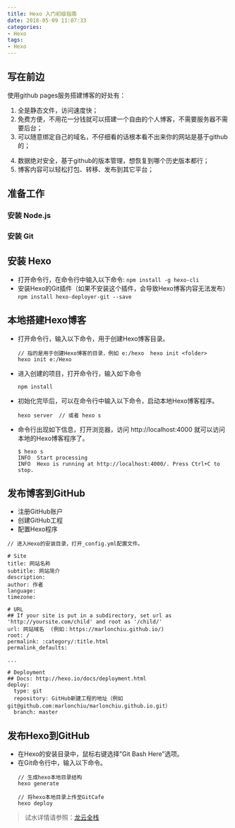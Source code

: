 ```yaml
---
title: Hexo 入门初级指南
date: 2018-05-09 11:07:33
categories: 
- Hexo
tags: 
- Hexo
---
```


## 写在前边
使用github pages服务搭建博客的好处有：

1. 全是静态文件，访问速度快；
2. 免费方便，不用花一分钱就可以搭建一个自由的个人博客，不需要服务器不需要后台；
3. 可以随意绑定自己的域名，不仔细看的话根本看不出来你的网站是基于github的；

<!--more-->

4. 数据绝对安全，基于github的版本管理，想恢复到哪个历史版本都行；
5. 博客内容可以轻松打包、转移、发布到其它平台；

## 准备工作
### 安装 Node.js

### 安装 Git

## 安装 Hexo
* 打开命令行，在命令行中输入以下命令:
  `npm install -g hexo-cli` 
* 安装Hexo的Git插件（如果不安装这个插件，会导致Hexo博客内容无法发布）
  `npm install hexo-deployer-git --save`

## 本地搭建Hexo博客
* 打开命令行，输入以下命令，用于创建Hexo博客目录。
    ```
    // 指的是用于创建Hexo博客的目录，例如 e:/hexo  hexo init <folder>
    hexo init e:/Hexo 
    ```
* 进入创建的项目，打开命令行，输入如下命令
    ```
    npm install
    ```

* 初始化完毕后，可以在命令行中输入以下命令，启动本地Hexo博客程序。 
    ```
    hexo server  // 或者 hexo s
    ```

* 命令行出现如下信息，打开浏览器，访问 http://localhost:4000 就可以访问本地的Hexo博客程序了。
    ```
    $ hexo s
    INFO  Start processing
    INFO  Hexo is running at http://localhost:4000/. Press Ctrl+C to stop.
    ```

## **发布博客到GitHub**
* 注册GitHub账户
* 创建GitHub工程
* 配置Hexo程序
```
// 进入Hexo的安装目录，打开_config.yml配置文件。

# Site
title: 网站名称
subtitle: 网站简介
description:
author: 作者
language:
timezone:

# URL
## If your site is put in a subdirectory, set url as 'http://yoursite.com/child' and root as '/child/'
url: 网站域名  (例如：https://marlonchiu.github.io/)
root: /
permalink: :category/:title.html
permalink_defaults:

...

# Deployment
## Docs: http://hexo.io/docs/deployment.html
deploy:
  type: git
  repository: GitHub新建工程的地址（例如 git@github.com:marlonchiu/marlonchiu.github.io.git）
  branch: master
```

## 发布Hexo到GitHub
* 在Hexo的安装目录中，鼠标右键选择”Git Bash Here”选项。
* 在Git命令行中，输入以下命令。
    ```
    // 生成hexo本地目录结构
    hexo generate

    // 将hexo本地目录上传至GitCafe
    hexo deploy
    ```

> 试水详情请参照：[龙云全栈](http://www.longestory.com/2017/12/29/create-hexo-deploy-to-github.html)